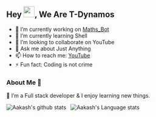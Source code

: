 ## Hey <img src="https://github.com/TheDudeThatCode/TheDudeThatCode/blob/master/Assets/Hi.gif" width="29px">, We Are T-Dynamos


- 🔭 I’m currently working on [Maths_Bot](github.com/T-Dynamos/Maths_Bot)
- 🌱 I’m currently learning Shell
- 👯 I’m looking to collaborate on YouTube
- 💬 Ask me about Just Anything
- 📫 How to reach me: [YouTube](https://youtube.com/channel/UCCGprYqpszbeAYMGbjlh-aA)
- ⚡ Fun fact: Coding is not crime



### About Me 🚀
🌱 I’m a Full stack developer & I enjoy learning new things. </br>

![Aakash's github stats](https://github-readme-stats.vercel.app/api?username=T-Dynamos&show_icons=true&hide_border=true)&nbsp;&nbsp;
![Aakash's Language stats](https://github-readme-stats-eight-theta.vercel.app/api/top-langs/?username=T-Dynamos&layout=compact&langs_count=8&hide_border=true)
<br />

